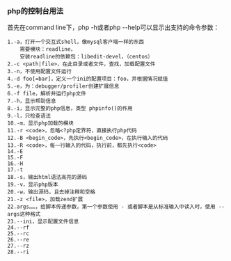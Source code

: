 ### php的控制台用法
首先在command line下，php -h或者php --help可以显示出支持的命令参数：

    1.-a，打开一个交互式shell，像mysql客户端一样的东西
        需要模块：readline，
        安装readline的依赖包：libedit-devel，（centos）
    2.-c <path|file>，在此目录或者文件，查找，加载配置文件
    3.-n，不使用配置文件运行
    4.-d foo[=bar]，定义一个ini的配置项目：foo，并根据情况赋值
    5.-e，为：debugger/profiler创建扩展信息
    6.-f file，解析并运行php文件
    7.-h，显示帮助信息
    8.-i，显示完整的php信息，类型 phpinfo()的作用
    9.-l，只检查语法
    10.-m，显示php加载的模块
    11.-r <code>，忽略<?php定界符，直接执行php代码
    12.-B <begin_code>，先执行<begin_code>，在执行输入的代码
    13.-R <code>，每一行输入的代码，执行前，都先执行<code>
    14.-E
    15.-F
    16.-H
    17.-t
    18.-s，输出html语法高亮的源码
    19.-v，显示php版本
    20.-w，输出源码，且去掉注释和空格
    21.-z <file>，加载zend扩展
    22.args……，给脚本传递参数，第一个参数使用 - 或者脚本是从标准输入中读入时，使用 -- args这种格式
    23.--ini，显示配置文件信息
    24.--rf
    25.--rc
    26.--re
    27.--rz
    28.--ri